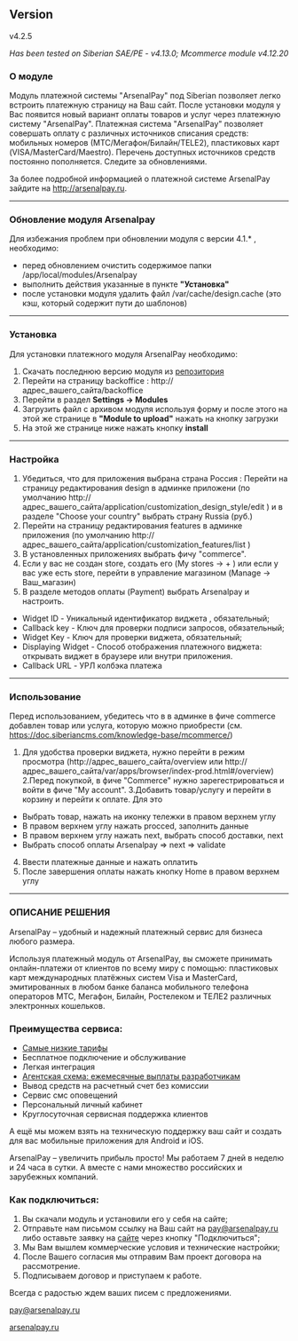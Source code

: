 ## Version
v4.2.5
 
_Has been tested on Siberian SAE/PE - v4.13.0; Mcommerce module v4.12.20_


### О модуле


Модуль платежной системы "ArsenalPay" под Siberian позволяет легко встроить платежную страницу на Ваш сайт.
После установки модуля у Вас появится новый вариант оплаты товаров и услуг через платежную систему "ArsenalPay".
Платежная система "ArsenalPay" позволяет совершать оплату с различных источников списания средств: мобильных номеров
(МТС/Мегафон/Билайн/TELE2), пластиковых карт (VISA/MasterCard/Maestro). Перечень доступных источников средств постоянно
пополняется. Следите за обновлениями.


За более подробной информацией о платежной системе ArsenalPay зайдите на http://arsenalpay.ru.

---
### Обновление модуля Arsenalpay
Для избежания проблем при обновлении модуля с версии 4.1.\* , необходимо:
* перед обновлением очистить содержимое папки /app/local/modules/Arsenalpay
* выполнить действия указанные в пункте **"Установка"**
* после установки модуля удалить файл /var/cache/design.cache (это кэш, который содержит пути до шаблонов) 

---

### Установка
Для установки платежного модуля ArsenalPay необходимо:
1. Скачать последнюю версию модуля из [репозитория](https://github.com/ArsenalPay/Siberian-ArsenalPay-CMS/releases)
2. Перейти на страницу backoffice : http://адрес\_вашего\_сайта/backoffice
3. Перейти в раздел **Settings -> Modules**
4. Загрузить файл с архивом модуля используя форму и после этого на этой же странице в **"Module to upload"**
нажать на кнопку загрузки
5. На этой же странице ниже нажать кнопку **install**

---

### Настройка

1. Убедиться, что для приложения выбрана страна Россия : Перейти на страницу редактирования design в админке приложени (по умолчанию http://адрес\_вашего\_сайта/application/customization_design_style/edit )
и в разделе "Choose your country" выбрать страну Russia (руб.) 
2. Перейти на страницу редактирования features в админке приложения (по умолчанию http://адрес\_вашего\_сайта/application/customization_features/list )
3. В установленных приложениях выбрать фичу "commerce".
4. Если у вас не создан store, создать его (My stores -> + ) или если у вас уже есть store,
перейти в управление магазином (Manage -> Ваш\_магазин) 
6. В разделе методов оплаты (Payment) выбрать Arsenalpay и настроить. 

- Widget ID - Уникальный идентификатор виджета , обязательный;
- Callback key - Ключ для проверки подписи запросов, обязательный;
- Widget Key - Ключ для проверки виджета, обязательный;
- Displaying Widget - Способ отображения платежного виджета: открывать виджет в браузере или внутри приложения.
- Callback URL - УРЛ колбэка платежа

---
### Использование

Перед использованием, убедитесь что в в админке в фиче commerce
добавлен товар или услуга, которую можно приобрести (см. https://doc.siberiancms.com/knowledge-base/mcommerce/)

1. Для удобства проверки виджета, нужно перейти в режим просмотра 
(http://адрес\_вашего\_сайта/overview или http://адрес\_вашего\_сайта/var/apps/browser/index-prod.html#/overview)
2.Перед покупкой, в фиче "Commerce" нужно зарегестрироваться и войти в фиче "My account".
3.Добавить товар/услугу и перейти в корзину и перейти к оплате. Для это 
* Выбрать товар, нажать на иконку тележки в правом верхнем углу
* В правом верхнем углу нажать procced, заполнить данные
* В правом верхнем углу нажать next, выбрать способ доставки, next
* Выбрать способ оплаты Arsenalpay => next => validate
4. Ввести платежные данные  и нажать оплатить
5. После завершения оплаты нажать кнопку Home в правом верхнем углу

------------------
### ОПИСАНИЕ РЕШЕНИЯ
ArsenalPay – удобный и надежный платежный сервис для бизнеса любого размера. 

Используя платежный модуль от ArsenalPay, вы сможете принимать онлайн-платежи от клиентов по всему миру с помощью: 
пластиковых карт международных платёжных систем Visa и MasterCard, эмитированных в любом банке
баланса мобильного телефона операторов МТС, Мегафон, Билайн, Ростелеком и ТЕЛЕ2
различных электронных кошельков.

### Преимущества сервиса: 
 - [Самые низкие тарифы](https://arsenalpay.ru/tariffs.html)
 - Бесплатное подключение и обслуживание
 - Легкая интеграция
 - [Агентская схема: ежемесячные выплаты разработчикам](https://arsenalpay.ru/partnership.html)
 - Вывод средств на расчетный счет без комиссии
 - Сервис смс оповещений
 - Персональный личный кабинет
 - Круглосуточная сервисная поддержка клиентов 

А ещё мы можем взять на техническую поддержку ваш сайт и создать для вас мобильные приложения для Android и iOS. 

ArsenalPay – увеличить прибыль просто! 
Мы работаем 7 дней в неделю и 24 часа в сутки. А вместе с нами множество российских и зарубежных компаний. 

### Как подключиться: 
1. Вы скачали модуль и установили его у себя на сайте;
2. Отправьте нам письмом ссылку на Ваш сайт на pay@arsenalpay.ru либо оставьте заявку на [сайте](https://arsenalpay.ru/#register) через кнопку "Подключиться";
3. Мы Вам вышлем коммерческие условия и технические настройки;
4. После Вашего согласия мы отправим Вам проект договора на рассмотрение.
5. Подписываем договор и приступаем к работе.

Всегда с радостью ждем ваших писем с предложениями. 

pay@arsenalpay.ru 

[arsenalpay.ru](https://arsenalpay.ru)
